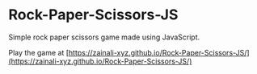 # Rock-Paper-Scissors-JS
Simple rock paper scissors game made using JavaScript.

Play the game at [https://zainali-xyz.github.io/Rock-Paper-Scissors-JS/](https://zainali-xyz.github.io/Rock-Paper-Scissors-JS/)
